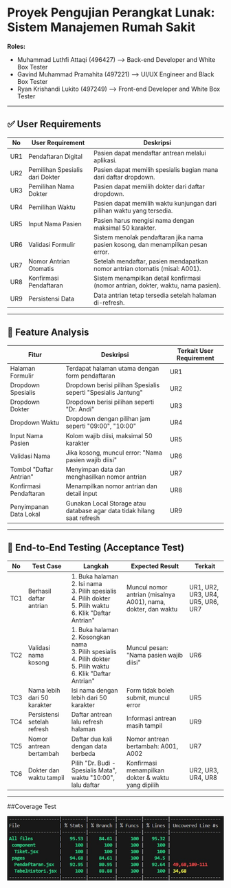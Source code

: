 # Proyek Pengujian Perangkat Lunak: Sistem Manajemen Rumah Sakit

**Roles:**
- Muhammad Luthfi Attaqi (496427) --> Back-end Developer and White Box Tester
- Gavind Muhammad Pramahita (497221) --> UI/UX Engineer and Black Box Tester
- Ryan Krishandi Lukito (497249) --> Front-end Developer and White Box Tester

---

## ✅ User Requirements

| No  | User Requirement                   | Deskripsi                                                                 |
|-----|------------------------------------|---------------------------------------------------------------------------|
| UR1 | Pendaftaran Digital                | Pasien dapat mendaftar antrean melalui aplikasi.                          |
| UR2 | Pemilihan Spesialis dari Dokter   | Pasien dapat memilih spesialis bagian mana dari daftar dropdown.         |
| UR3 | Pemilihan Nama Dokter             | Pasien dapat memilih dokter dari daftar dropdown.                        |
| UR4 | Pemilihan Waktu                   | Pasien dapat memilih waktu kunjungan dari pilihan waktu yang tersedia.   |
| UR5 | Input Nama Pasien                 | Pasien harus mengisi nama dengan maksimal 50 karakter.                   |
| UR6 | Validasi Formulir                 | Sistem menolak pendaftaran jika nama pasien kosong, dan menampilkan pesan error. |
| UR7 | Nomor Antrian Otomatis            | Setelah mendaftar, pasien mendapatkan nomor antrian otomatis (misal: A001). |
| UR8 | Konfirmasi Pendaftaran            | Sistem menampilkan detail konfirmasi (nomor antrian, dokter, waktu, nama pasien). |
| UR9 | Persistensi Data                  | Data antrian tetap tersedia setelah halaman di-refresh.                  |

---

## 🧩 Feature Analysis

| Fitur                   | Deskripsi                                                                 | Terkait User Requirement |
|-------------------------|--------------------------------------------------------------------------|---------------------------|
| Halaman Formulir        | Terdapat halaman utama dengan form pendaftaran                           | UR1                       |
| Dropdown Spesialis      | Dropdown berisi pilihan Spesialis seperti "Spesialis Jantung"            | UR2                       |
| Dropdown Dokter         | Dropdown berisi pilihan seperti "Dr. Andi"                                | UR3                       |
| Dropdown Waktu          | Dropdown dengan pilihan jam seperti "09:00", "10:00"                      | UR4                       |
| Input Nama Pasien       | Kolom wajib diisi, maksimal 50 karakter                                  | UR5                       |
| Validasi Nama           | Jika kosong, muncul error: "Nama pasien wajib diisi"                     | UR6                       |
| Tombol "Daftar Antrian" | Menyimpan data dan menghasilkan nomor antrian                            | UR7                       |
| Konfirmasi Pendaftaran  | Menampilkan nomor antrian dan detail input                               | UR8                       |
| Penyimpanan Data Lokal  | Gunakan Local Storage atau database agar data tidak hilang saat refresh  | UR9                       |

---

## 🧪 End-to-End Testing (Acceptance Test)

| No  | Test Case                    | Langkah                                                                                                                                     | Expected Result                                                        | Terkait                     |
|-----|------------------------------|--------------------------------------------------------------------------------------------------------------------------------------------|------------------------------------------------------------------------|-----------------------------|
| TC1 | Berhasil daftar antrian     | 1. Buka halaman<br>2. Isi nama<br>3. Pilih spesialis<br>4. Pilih dokter<br>5. Pilih waktu<br>6. Klik "Daftar Antrian"                      | Muncul nomor antrian (misalnya A001), nama, dokter, dan waktu         | UR1, UR2, UR3, UR4, UR5, UR6, UR7 |
| TC2 | Validasi nama kosong        | 1. Buka halaman<br>2. Kosongkan nama<br>3. Pilih spesialis<br>4. Pilih dokter<br>5. Pilih waktu<br>6. Klik "Daftar Antrian"                 | Muncul pesan: "Nama pasien wajib diisi"                               | UR6                         |
| TC3 | Nama lebih dari 50 karakter | Isi nama dengan lebih dari 50 karakter                                                                                                     | Form tidak boleh submit, muncul error                                 | UR5                         |
| TC4 | Persistensi setelah refresh | Daftar antrean lalu refresh halaman                                                                                                        | Informasi antrean masih tampil                                        | UR9                         |
| TC5 | Nomor antrean bertambah     | Daftar dua kali dengan data berbeda                                                                                                        | Nomor antrean bertambah: A001, A002                                   | UR7                         |
| TC6 | Dokter dan waktu tampil     | Pilih "Dr. Budi - Spesialis Mata", waktu "10:00", lalu daftar                                                                              | Konfirmasi menampilkan dokter & waktu yang dipilih                    | UR2, UR3, UR4, UR8          |

---

##Coverage Test

![Coverage Test Result](images/coveragetest.jpeg)
